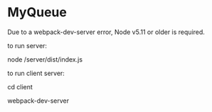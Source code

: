 # MyQueue

Due to a webpack-dev-server error, Node v5.11 or older is required.

to run server:

node /server/dist/index.js



to run client server:

cd client

webpack-dev-server

